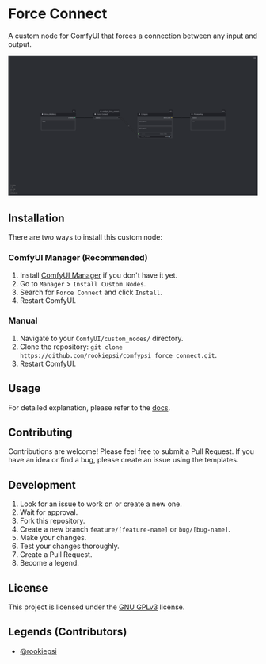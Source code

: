 # Force Connect

A custom node for ComfyUI that forces a connection between any input and output.

![Workflow](assets/workflow.png)

## Installation

There are two ways to install this custom node:

### ComfyUI Manager (Recommended)

1.  Install [ComfyUI Manager](https://github.com/ltdrdata/ComfyUI-Manager) if you don't have it yet.
2.  Go to `Manager` > `Install Custom Nodes`.
3.  Search for `Force Connect` and click `Install`.
4.  Restart ComfyUI.

### Manual

1.  Navigate to your `ComfyUI/custom_nodes/` directory.
2.  Clone the repository: `git clone https://github.com/rookiepsi/comfypsi_force_connect.git`.
3.  Restart ComfyUI.

## Usage

For detailed explanation, please refer to the [docs](web/docs/comfypsi_force_connect.md).

## Contributing

Contributions are welcome! Please feel free to submit a Pull Request. If you have an idea or find a bug, please create an issue using the templates.

## Development

1.  Look for an issue to work on or create a new one.
2.  Wait for approval.
3.  Fork this repository.
4.  Create a new branch `feature/[feature-name]` or `bug/[bug-name]`.
5.  Make your changes.
6.  Test your changes thoroughly.
7.  Create a Pull Request.
8.  Become a legend.

## License

This project is licensed under the [GNU GPLv3](LICENSE) license.

## Legends (Contributors)

- [@rookiepsi](https://github.com/rookiepsi)
